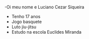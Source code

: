 -Oi meu nome e Luciano Cezar Siqueira
- Tenho 17 anos
- Jogo basquete
- Luto jiu-jitsu
- Estudo na escola Euclides Miranda 
